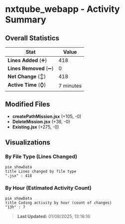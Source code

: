 # nxtqube_webapp - Activity Summary 

## Overall Statistics

| Stat                   | Value                                                             |
| ---------------------- | ----------------------------------------------------------------- |
| **Lines Added** (➕)   | 418                                          |
| **Lines Removed** (➖) | 0                                        |
| **Net Change** (↕)    | 418                |
| **Active Time** (⌚)   | 7 minutes |


## Modified Files
- **createPathMission.jsx** (+105, -0)
- **DeleteMission.jsx** (+38, -0)
- **Existing.jsx** (+275, -0)

## Visualizations

### By File Type (Lines Changed)

```mermaid
pie showData
title Lines changed by file type
".jsx" : 418
```

### By Hour (Estimated Activity Count)

```mermaid
pie showData
title Coding activity by hour (count of changes)
"13h" : 7
```


> **Last Updated:** 01/08/2025, 13:16:16